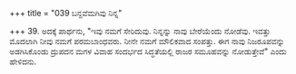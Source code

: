 +++
title = "039 ಬನ್ದವೆಮಗಿವು ನಿನ್ನ"

+++
39. ಅದಕ್ಕೆ ಪಾರ್ಥನು, "ಇವು ನಮಗೆ ಸೇರಿದುವು. ನಿನ್ನನ್ನು ನಾವು ಬೇರೆಯೆಂದು ನೋಡೆವು. ಇವತ್ತು ಮೊದಲಾಗಿ ನೀವು ನಮಗೆ ಪರಮಬಾಂಧವರು. ನೀನೇ ನಮಗೆ ಮೌಲಿಕವಾದ ಸಂಪತ್ತು. ಈಗ ನಾವು ನಿಜರೂಪವನ್ನು ಅಡಗಿಸಿಕೊಂಡು ದ್ರುಪದನ ಮಗಳ ವಿವಾಹ ಸಂದರ್ಭದ ಸಿದ್ಧತೆಯಲ್ಲಿ ರಾಜರ ಸಮೂಹವನ್ನು ನೋಡುತ್ತೇವೆ" ಎಂದು ಹೇಳಿದನು.